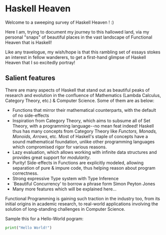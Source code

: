 # Haskell Heaven

Welcome to a sweeping survey of Haskell Heaven ! :)

Here I am, trying to document my journey to this hallowed land, via my personal "snaps" of beautiful places in the vast landscape of Functional Heaven that is Haskell! 

Like any travelogue, my wish/hope is that this rambling set of essays stokes an interest in fellow wanderers, to get a first-hand glimpse of Haskell Heaven that I so excitedly portray! 

## Salient features

There are many aspects of Haskell that stand out as beautiful peaks of research and evolution in the confluence of Mathematics (Lambda Calculus, Category Theory, etc.) & Computer Science. Some of them are as below:

+ Functions that mirror their mathematical counterparts, with the default of no side-effects
+ Inspiration from Category Theory, which aims to subsume all of Set Theory, with a programming language--no mean feat indeed! Haskell thus has many concepts from Category Theory like _Functors, Monads, Monoids, Arrows_, etc. Most of Haskell's staple of concepts have a sound mathematical foundation, unlike other programming languages which compromised rigor for various reasons.
+ Lazy evaluation, which allows working with infinite data structures and provides great support for _modularity_.
+ Purity! Side-effects in Functions are explicitly modeled, allowing separation of pure & impure code, thus helping reason about program correctness.
+ Strong expressive Type system with Type Inference
+ `Beautiful Concurrency' to borrow a phrase form Simon Peyton Jones
+ Many more features which will be explained here...

Functional Programming is gaining such traction in the industry too, from its initial origins in academic research, to real-world applications involving the solution of long-standing challenges in Computer Science.

Sample this for a Hello-World pogram:

``` python
print("Hello World!")
```
